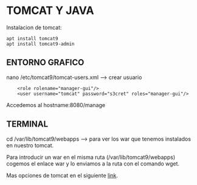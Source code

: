 # TOMCAT Y JAVA

Instalacion de tomcat:

~~~
apt install tomcat9
apt install tomcat9-admin
~~~

## ENTORNO GRAFICO 

nano /etc/tomcat9/tomcat-users.xml --> crear usuario

~~~
	<role rolename="manager-gui"/>
	<user username="tomcat" password="s3cret" roles="manager-gui"/>
~~~

Accedemos al hostname:8080/manage


## TERMINAL

cd /var/lib/tomcat9/webapps --> para ver los war que tenemos instalados en nuestro tomcat.

Para introducir un war en el misma ruta (/var/lib/tomcat9/webapps) cogemos el enlace war y lo enviamos a la ruta con el comando wget.

Mas opciones de tomcat en el siguiente [link](https://fp.josedomingo.org/iawgs/u05/tomcat8.html).